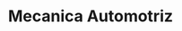---
title: "Mecanica Automotriz"
url: /la-paz/mecanica-automotriz/
shop: reparación de automóviles
---